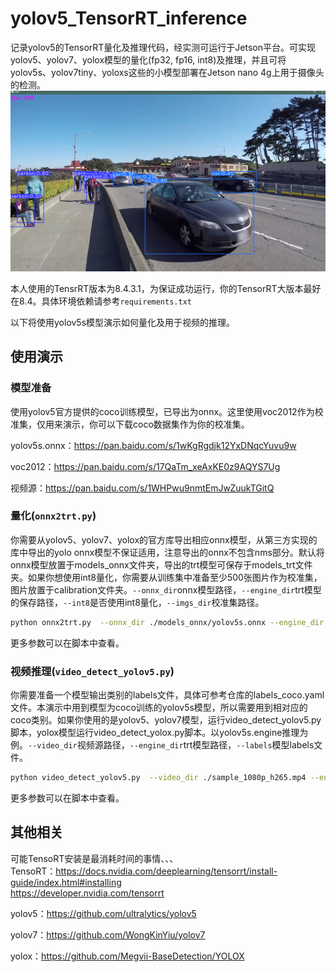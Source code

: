 # yolov5_TensorRT_inference
记录yolov5的TensorRT量化及推理代码，经实测可运行于Jetson平台。可实现yolov5、yolov7、yolox模型的量化(fp32, fp16, int8)及推理，并且可将yolov5s、yolov7tiny、yoloxs这些的小模型部署在Jetson nano 4g上用于摄像头的检测。  
![image](https://github.com/MadaoFY/yolov5_TensorRT_inference/blob/main/doc/yolov5s_det.png)  

本人使用的TensrRT版本为8.4.3.1，为保证成功运行，你的TensorRT大版本最好在8.4。具体环境依赖请参考```requirements.txt```

以下将使用yolov5s模型演示如何量化及用于视频的推理。

## 使用演示

### 模型准备
使用yolov5官方提供的coco训练模型，已导出为onnx。这里使用voc2012作为校准集，仅用来演示，你可以下载coco数据集作为你的校准集。

yolov5s.onnx：https://pan.baidu.com/s/1wKgRgdjk12YxDNqcYuvu9w  

voc2012：https://pan.baidu.com/s/17QaTm_xeAxKE0z9AQYS7Ug  

视频源：https://pan.baidu.com/s/1WHPwu9nmtEmJwZuukTGitQ  

### 量化(```onnx2trt.py```)
你需要从yolov5、yolov7、yolox的官方库导出相应onnx模型，从第三方实现的库中导出的yolo onnx模型不保证适用，注意导出的onnx不包含nms部分。默认将onnx模型放置于models_onnx文件夹，导出的trt模型可保存于models_trt文件夹。如果你想使用int8量化，你需要从训练集中准备至少500张图片作为校准集，图片放置于calibration文件夹。```--onnx_dir```onnx模型路径，```--engine_dir```trt模型的保存路径，```--int8```是否使用int8量化，```--imgs_dir```校准集路径。
```bash
python onnx2trt.py  --onnx_dir ./models_onnx/yolov5s.onnx --engine_dir ./models_trt/yolov5s.engine --int8 True --imgs_dir ./calibration
```
更多参数可以在脚本中查看。


### 视频推理(```video_detect_yolov5.py```)
你需要准备一个模型输出类别的labels文件，具体可参考仓库的labels_coco.yaml文件。本演示中用到模型为coco训练的yolov5s模型，所以需要用到相对应的coco类别。如果你使用的是yolov5、yolov7模型，运行video_detect_yolov5.py脚本，yolox模型运行video_detect_yolox.py脚本。以yolov5s.engine推理为例。```--video_dir```视频源路径，```--engine_dir```trt模型路径，```--labels```模型labels文件。
```bash
python video_detect_yolov5.py  --video_dir ./sample_1080p_h265.mp4 --engine_dir ./models_trt/yolov5s.engine --labels ./labels_coco.yaml
```
更多参数可以在脚本中查看。

## 其他相关
可能TensoRT安装是最消耗时间的事情、、、  
TensoRT：https://docs.nvidia.com/deeplearning/tensorrt/install-guide/index.html#installing  
https://developer.nvidia.com/tensorrt

yolov5：https://github.com/ultralytics/yolov5

yolov7：https://github.com/WongKinYiu/yolov7

yolox：https://github.com/Megvii-BaseDetection/YOLOX

